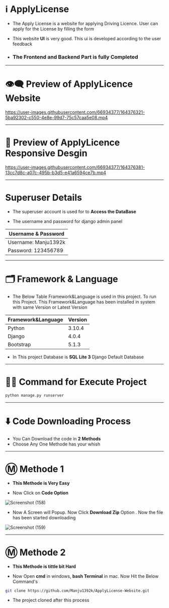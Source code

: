 
# ℹ️ ApplyLicense

* The Apply License is a website for applying Driving Licence. User can apply for the License by filling the form 

* This website **UI** is very good. This ui is developed according to the user feedback

* ### __The Frontend and Backend Part is fully Completed__

---

# 👁️‍🗨️ Preview of ApplyLicence Website

https://user-images.githubusercontent.com/66934377/164376321-5ba92302-c550-4e8e-99d7-75c57caa5e08.mp4

---

# 📱 Preview of ApplyLicence Responsive Desgin 

https://user-images.githubusercontent.com/66934377/164376381-13cc7d8c-a07c-495b-b3d5-e41a6594ce7b.mp4

---

# Superuser Details

* The superuser account is used for to **Access the DataBase**

* The username and password for django admin panel

| Username & Password |
| ------------- | 
| Username: Manju1392k|
| Password: 123456789|

---

# 🗂️ Framework & Language

* The Below Table Framework&Language is used in this project. To run this Project. 
This Framework&Language has been installed in system with same Version or Latest Version

| Framework&Language  | Version |
| ------------- | ------------- |
| Python  |  3.10.4  |
| Django  | 4.0.4  |
| Bootstrap  | 5.1.3  |

* In This project Database is **SQL Lite 3** Django Default Database

---

# 👨‍💻 Command for Execute Project

```bash 
python manage.py runserver
```

---

# ⬇️ Code Downloading Process

* You Can Download the code in **2 Methods**
* Choose Any One Methode has your whish

---

# Ⓜ️ Methode 1

* **This Methode is Very Easy**

* Now Click on __Code Option__

![Screenshot (158)](https://user-images.githubusercontent.com/66934377/164152919-f2854829-535d-4227-9c2f-031f8051f6ac.png)

* Now A Screen will Popup. Now Click **Download Zip** Option . Now the file has been started downloading 

![Screenshot (159)](https://user-images.githubusercontent.com/66934377/164153128-b64e85a2-e40c-4457-9835-a749ac79acd6.png)

---

# Ⓜ️ Methode 2

* **This Methode is tittle bit Hard**

* Now Open **cmd** in windows, **bash Terminal** in mac. Now Hit the Below Command's

```bash
git clone https://github.com/Manju1392k/ApplyLicense-Website.git 
```

* The project cloned after this process



